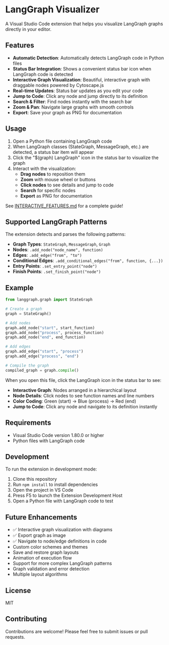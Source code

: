 # LangGraph Visualizer

A Visual Studio Code extension that helps you visualize LangGraph graphs directly in your editor.

## Features

- **Automatic Detection**: Automatically detects LangGraph code in Python files
- **Status Bar Integration**: Shows a convenient status bar icon when LangGraph code is detected
- **Interactive Graph Visualization**: Beautiful, interactive graph with draggable nodes powered by Cytoscape.js
- **Real-time Updates**: Status bar updates as you edit your code
- **Jump to Code**: Click any node and jump directly to its definition
- **Search & Filter**: Find nodes instantly with the search bar
- **Zoom & Pan**: Navigate large graphs with smooth controls
- **Export**: Save your graph as PNG for documentation

## Usage

1. Open a Python file containing LangGraph code
2. When LangGraph classes (StateGraph, MessageGraph, etc.) are detected, a status bar item will appear
3. Click the "$(graph) LangGraph" icon in the status bar to visualize the graph
4. Interact with the visualization:
   - **Drag nodes** to reposition them
   - **Zoom** with mouse wheel or buttons
   - **Click nodes** to see details and jump to code
   - **Search** for specific nodes
   - **Export** as PNG for documentation

See [INTERACTIVE_FEATURES.md](INTERACTIVE_FEATURES.md) for a complete guide!

## Supported LangGraph Patterns

The extension detects and parses the following patterns:

- **Graph Types**: `StateGraph`, `MessageGraph`, `Graph`
- **Nodes**: `.add_node("node_name", function)`
- **Edges**: `.add_edge("from", "to")`
- **Conditional Edges**: `.add_conditional_edges("from", function, {...})`
- **Entry Points**: `.set_entry_point("node")`
- **Finish Points**: `.set_finish_point("node")`

## Example

```python
from langgraph.graph import StateGraph

# Create a graph
graph = StateGraph()

# Add nodes
graph.add_node("start", start_function)
graph.add_node("process", process_function)
graph.add_node("end", end_function)

# Add edges
graph.add_edge("start", "process")
graph.add_edge("process", "end")

# Compile the graph
compiled_graph = graph.compile()
```

When you open this file, click the LangGraph icon in the status bar to see:
- **Interactive Graph**: Nodes arranged in a hierarchical layout
- **Node Details**: Click nodes to see function names and line numbers
- **Color Coding**: Green (start) → Blue (process) → Red (end)
- **Jump to Code**: Click any node and navigate to its definition instantly

## Requirements

- Visual Studio Code version 1.80.0 or higher
- Python files with LangGraph code

## Development

To run the extension in development mode:

1. Clone this repository
2. Run `npm install` to install dependencies
3. Open the project in VS Code
4. Press F5 to launch the Extension Development Host
5. Open a Python file with LangGraph code to test

## Future Enhancements

- ✅ Interactive graph visualization with diagrams
- ✅ Export graph as image
- ✅ Navigate to node/edge definitions in code
- Custom color schemes and themes
- Save and restore graph layouts
- Animation of execution flow
- Support for more complex LangGraph patterns
- Graph validation and error detection
- Multiple layout algorithms

## License

MIT

## Contributing

Contributions are welcome! Please feel free to submit issues or pull requests.

